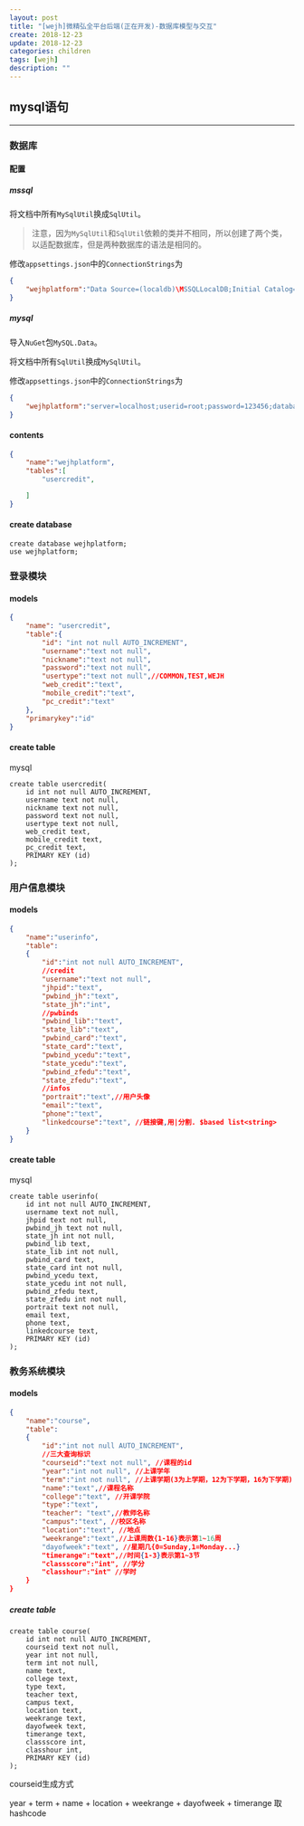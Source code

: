 ```yaml
---
layout: post
title: "[wejh]微精弘全平台后端(正在开发)-数据库模型与交互"
create: 2018-12-23
update: 2018-12-23
categories: children
tags: [wejh]
description: ""
---
```


## mysql语句

------

### 数据库

#### 配置

##### mssql

将文档中所有`MySqlUtil`换成`SqlUtil`。

> 注意，因为`MySqlUtil`和`SqlUtil`依赖的类并不相同，所以创建了两个类，以适配数据库，但是两种数据库的语法是相同的。

修改`appsettings.json`中的`ConnectionStrings`为
```json
{
    "wejhplatform":"Data Source=(localdb)\MSSQLLocalDB;Initial Catalog=wejhplatform;Integrated Security=True;Connect Timeout=30;Encrypt=False;TrustServerCertificate=False;ApplicationIntent=ReadWrite;MultiSubnetFailover=False"
}
```

##### mysql

导入`NuGet`包`MySQL.Data`。

将文档中所有`SqlUtil`换成`MySqlUtil`。

修改`appsettings.json`中的`ConnectionStrings`为
```json
{
    "wejhplatform":"server=localhost;userid=root;password=123456;database=wejhplatform;"
}
```

#### contents

```json
{
    "name":"wejhplatform",
    "tables":[
        "usercredit",

    ]
}
```

#### create database

```
create database wejhplatform;
use wejhplatform;
```

### 登录模块

#### models

```json
{
    "name": "usercredit",
    "table":{
        "id": "int not null AUTO_INCREMENT",
        "username":"text not null",
        "nickname":"text not null",
        "password":"text not null",
        "usertype":"text not null",//COMMON,TEST,WEJH
        "web_credit":"text",
        "mobile_credit":"text",
        "pc_credit":"text"
    },
    "primarykey":"id"
}
```

#### create table

mysql

```
create table usercredit(
    id int not null AUTO_INCREMENT,
    username text not null,
    nickname text not null,
    password text not null,
    usertype text not null,
    web_credit text,
    mobile_credit text,
    pc_credit text,
    PRIMARY KEY (id)
);
```

### 用户信息模块

#### models

```json
{
    "name":"userinfo",
    "table":
    {
        "id":"int not null AUTO_INCREMENT",
        //credit
        "username":"text not null",
        "jhpid":"text",
        "pwbind_jh":"text",
        "state_jh":"int",
        //pwbinds
        "pwbind_lib":"text",
        "state_lib":"text",
        "pwbind_card":"text",
        "state_card":"text",
        "pwbind_ycedu":"text",
        "state_ycedu":"text",
        "pwbind_zfedu":"text",
        "state_zfedu":"text",
        //infos
        "portrait":"text",//用户头像
        "email":"text",
        "phone":"text",
        "linkedcourse":"text", //链接键,用|分割. $based list<string>
    }
}
```

#### create table

mysql

```
create table userinfo(
    id int not null AUTO_INCREMENT,
    username text not null,
    jhpid text not null,
    pwbind_jh text not null,
    state_jh int not null,
    pwbind_lib text,
    state_lib int not null,
    pwbind_card text,
    state_card int not null,
    pwbind_ycedu text,
    state_ycedu int not null,
    pwbind_zfedu text,
    state_zfedu int not null,
    portrait text not null,
    email text,
    phone text,
    linkedcourse text,
    PRIMARY KEY (id)
);
```

### 教务系统模块

#### models
```json
{
    "name":"course",
    "table":
    {
        "id":"int not null AUTO_INCREMENT",
        //三大查询标识
        "courseid":"text not null", //课程的id
        "year":"int not null", //上课学年
        "term":"int not null", //上课学期(3为上学期，12为下学期，16为下学期)
        "name":"text",//课程名称
        "college":"text", //开课学院
        "type":"text",
        "teacher": "text",//教师名称
        "campus":"text", //校区名称
        "location":"text", //地点
        "weekrange":"text",//上课周数{1-16}表示第1~16周
        "dayofweek":"text", //星期几{0=Sunday,1=Monday...}
        "timerange":"text",//时间{1-3}表示第1~3节
        "classscore":"int", //学分
        "classhour":"int" //学时
    }
}
```

##### create table

```
create table course(
    id int not null AUTO_INCREMENT,
    courseid text not null,
    year int not null,
    term int not null,
    name text,
    college text,
    type text,
    teacher text,
    campus text,
    location text,
    weekrange text,
    dayofweek text,
    timerange text,
    classscore int,
    classhour int,
    PRIMARY KEY (id)
);
```

courseid生成方式

year + term + name + location + weekrange + dayofweek + timerange 取hashcode